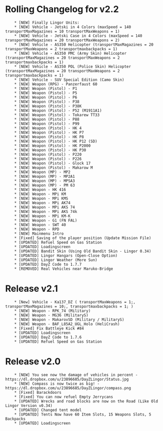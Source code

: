 Rolling Changelog for v2.2
==========
		* [NEW] Finally Lingor Units:
		* [NEW] Vehicle - Jetski in 4 Colors (maxSpeed = 140 transportMaxMagazines = 10 transportMaxWeapons = 1)
		* [NEW] Vehicle - Jetski Case in 4 Colors (maxSpeed = 140 transportMaxMagazines = 20 transportMaxWeapons = 2)
		* [NEW] Vehicle - AS350 Helicopter (transportMaxMagazines = 20 transportMaxWeapons = 2 transportmaxbackpacks = 1)
		* [NEW] Vehicle - AS350 PMC (Army Skin) Helicopter (transportMaxMagazines = 20 transportMaxWeapons = 2 transportmaxbackpacks = 1)
		* [NEW] Vehicle - AS350 POL (Police Skin) Helicopter (transportMaxMagazines = 20 transportMaxWeapons = 2 transportmaxbackpacks = 1)
		* [NEW] Vehicle - SUV Special Edition (Camo Skin)
		* [NEW] Weapon (RPG) - Panzerfaust 60
		* [NEW] Weapon (Pistol) - P1
		* [NEW] Weapon (Pistol) - P5
		* [NEW] Weapon (Pistol) - P6
		* [NEW] Weapon (Pistol) - P38
		* [NEW] Weapon (Pistol) - P38K
		* [NEW] Weapon (Pistol) - P52 (M1911A1)
		* [NEW] Weapon (Pistol) - Tokarew TT33
		* [NEW] Weapon (Pistol) - P88
		* [NEW] Weapon (Pistol) - P99
		* [NEW] Weapon (Pistol) - HK 4
		* [NEW] Weapon (Pistol) - HK P7
		* [NEW] Weapon (Pistol) - HK P8
		* [NEW] Weapon (Pistol) - HK P12 (SD)
		* [NEW] Weapon (Pistol) - HK P2000
		* [NEW] Weapon (Pistol) - HK P30
		* [NEW] Weapon (Pistol) - P220
		* [NEW] Weapon (Pistol) - P226
		* [NEW] Weapon (Pistol) - Glock 17
		* [NEW] Weapon (Pistol) - Makarow M
		* [NEW] Weapon (MP) - MP2
		* [NEW] Weapon (MP) - MP2A1
		* [NEW] Weapon (MP) - MPSA3
		* [NEW] Weapon (MP) - PM 63
		* [NEW] Weapon - HK 416
		* [NEW] Weapon - MPi KM
		* [NEW] Weapon - MPi KMS
		* [NEW] Weapon - MPi AK74
		* [NEW] Weapon - MPi AKS 74
		* [NEW] Weapon - MPi AKS 74k
		* [NEW] Weapon - MPi KM-K
		* [NEW] Weapon - G1 (FN FAL)
		* [NEW] Weapon - SWT 40
		* [NEW] Weapon - RPD
		* [NEW] Mainmenu Intro
		* [Fixed] Saving of the player position (Update Mission File)
		* [UPDATED] Refuel Speed on Gas Station
		* [UPDATED] Loadingscreen
		* [UPDATED] Bandit Skin (Using Old Bandit Skin - Lingor 0.34)
		* [UPDATED] Lingor Hangars (Open-Close Option)
		* [UPDATED] Lingor Weather (More Sun)
		* [UPDATED] DayZ Code to 1.7.7
		* [REMOVED] Real Vehicles near Maruko-Bridge


Release v2.1
==========
			
		* [New] Vehicle - Ka137_DZ ( transportMaxWeapons = 1;, transportMaxMagazines = 10;, transportmaxbackpacks = 1; )
		* [NEW] Weapon - RPK_74 (Military)
		* [NEW] Weapon - MG36 (MilitaryS)
		* [NEW] Weapon - MakarovSD (Military / MilitaryS)
		* [NEW] Weapon - BAF_L85A2_UGL_Holo (HeliCrash)
		* [Fixed] Fix Battleye Kick #84
		* [UPDATED] Loadingscreen
		* [UPDATED] DayZ Code to 1.7.6
		* [UPDATED] Refuel Speed on Gas Station


Release v2.0
==========

		* [NEW] You see now the damage of vehicles in percent - https://dl.dropbox.com/u/23896685/DayZLingor/Status.jpg
		* [NEW] Compass is now twice as big! - https://dl.dropbox.com/u/23896685/DayZLingor/compass.png
		* [Fixed] Barackdoors
		* [Fixed] You can now refuel Empty Jerrycans
		* [UPDATED] Wrecks and road blocks are now on the Road (Like Old Lingor Version v0.34)
		* [UPDATED] Changed tent model
		* [UPDATED] Tents Now have 60 Item Slots, 15 Weapons Slots, 5 Backpacks
		* [UPDATED] Loadingscreen
